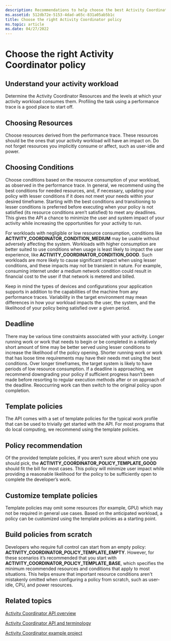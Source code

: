 ```yaml
---
description: Recommendations to help choose the best Activity Coordinator policy.
ms.assetid: 512db72e-5153-4dad-a65c-831a05ab5b1c
title: Choose the right Activity Coordinator policy
ms.topic: article
ms.date: 04/27/2022
---
```


# Choose the right Activity Coordinator policy

## Understand your activity workload

Determine the Activity Coordinator Resources and the levels at which your activity workload consumes them. Profiling the task using a performance trace is a good place to start off.

## Choosing Resources

Choose resources derived from the performance trace. These resources should be the ones that your activity workload will have an impact on. Do not forget resources you implicitly consume or affect, such as user-idle and power.

## Choosing Conditions

Choose conditions based on the resource consumption of your workload, as observed in the performance trace. In general, we recommend using the best conditions for needed resources, and, if necessary, updating your policy with lesser conditions if it does not meet your needs within your desired timeframe. Starting with the best conditions and transitioning to lesser conditions is preferred before executing when your policy is not satisfied (its resource conditions aren’t satisfied) to meet any deadlines. This gives the API a chance to minimize the user and system impact of your activity while increasing the opportunities for your activity to run.

For workloads with negligible or low resource consumption, conditions like **ACTIVITY_COORDINATOR_CONDITION_MEDIUM** may be usable without adversely affecting the system. Workloads with higher consumption are better suited to use conditions when usage is least likely to impact the user experience, like **ACTIVITY_COORDINATOR_CONDITION_GOOD**. Such workloads are more likely to cause significant impact when using lesser conditions, and these impacts may not be transient in nature. For example, consuming internet under a medium network condition could result in financial cost to the user if that network is metered and billed.

Keep in mind the types of devices and configurations your application supports in addition to the capabilities of the machine from any performance traces. Variability in the target environment may mean differences in how your workload impacts the user, the system, and the likelihood of your policy being satisfied over a given period.

## Deadline

There may be various time constraints associated with your activity. Longer running work or work that needs to begin or be completed in a relatively short amount of time may be better served using lesser conditions to increase the likelihood of the policy opening. Shorter running work or work that has loose time requirements may have their needs met using the best conditions. Over longer timeframes, the target system is likely to have periods of low resource consumption. If a deadline is approaching, we recommend downgrading your policy if sufficient progress hasn’t been made before resorting to regular execution methods after or on approach of the deadline. Reoccurring work can then switch to the original policy upon completion.

## Template policies

The API comes with a set of template policies for the typical work profile that can be used to trivially get started with the API. For most programs that do local computing, we recommend using the template policies.

## Policy recommendation

Of the provided template policies, if you aren’t sure about which one you should pick, the **ACTIVITY_COORDINATOR_POLICY_TEMPLATE_GOOD** should fit the bill for most cases. This policy will minimize user impact while providing a reasonable likelihood for the policy to be sufficiently open to complete the developer’s work.

## Customize template policies

Template policies may omit some resources (for example, GPU) which may not be required in general use cases. Based on the anticipated workload, a policy can be customized using the template policies as a starting point.

## Build policies from scratch

Developers who require full control can start from an empty policy: **ACTIVITY_COORDINATOR_POLICY_TEMPLATE_EMPTY**. However, for these scenarios it’s recommended that you start with **ACTIVITY_COORDINATOR_POLICY_TEMPLATE_BASE**, which specifies the minimum recommended resources and conditions that apply to most situations. This helps ensure that important resource conditions aren't mistakenly omitted when configuring a policy from scratch, such as user-idle, CPU, and power resources.

## Related topics

[Activity Coordinator API overview](activity-coordinator-api-overview.md)

[Activity Coordinator API and terminology](activity-coordinator-api-and-terminology.md)

[Activity Coordinator example project](activity-coordinator-example-project.md)
